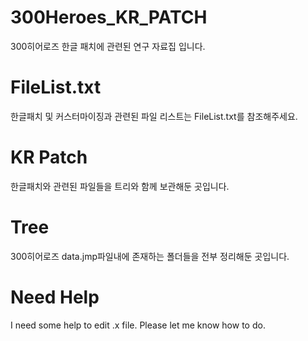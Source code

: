 # 300Heroes_KR_PATCH
300히어로즈 한글 패치에 관련된 연구 자료집 입니다.

# FileList.txt
한글패치 및 커스터마이징과 관련된 파일 리스트는 FileList.txt를 참조해주세요.

# KR Patch
한글패치와 관련된 파일들을 트리와 함께 보관해둔 곳입니다.

# Tree
300히어로즈 data.jmp파일내에 존재하는 폴더들을 전부 정리해둔 곳입니다.

# Need Help
I need some help to edit .x file. Please let me know how to do.